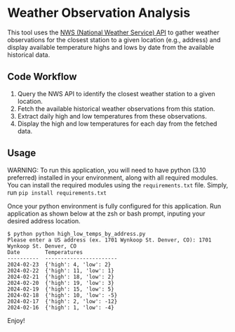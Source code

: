 # Weather Observation Analysis
This tool uses the [NWS (National Weather Service) API](https://www.weather.gov/documentation/services-web-api) to gather weather observations for the closest station to a given location (e.g., address) and
display available temperature highs and lows by date from the available historical data.

## Code Workflow
1. Query the NWS API to identify the closest weather station to a given location.
2. Fetch the available historical weather observations from this station.
3. Extract daily high and low temperatures from these observations.
4. Display the high and low temperatures for each day from the fetched data.

## Usage
WARNING: To run this application, you will need to have python (3.10 preferred) installed in your environment, along with all required modules. You can install the required modules using the `requirements.txt` file. Simply, run `pip install requirements.txt`

Once your python environment is fully configured for this application. Run application as shown below at the zsh or bash prompt, inputing your desired address location.

````
$ python python high_low_temps_by_address.py
Please enter a US address (ex. 1701 Wynkoop St. Denver, CO): 1701 Wynkoop St. Denver, CO
Date        Temperatures
----------  -----------------------
2024-02-23  {'high': 4, 'low': 2}
2024-02-22  {'high': 11, 'low': 1}
2024-02-21  {'high': 18, 'low': 2}
2024-02-20  {'high': 19, 'low': 3}
2024-02-19  {'high': 15, 'low': 5}
2024-02-18  {'high': 10, 'low': -5}
2024-02-17  {'high': 2, 'low': -12}
2024-02-16  {'high': 1, 'low': -4}
````

Enjoy!